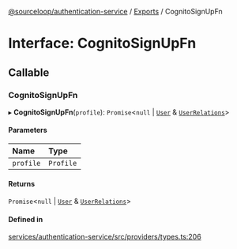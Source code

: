 [@sourceloop/authentication-service](../README.md) / [Exports](../modules.md) / CognitoSignUpFn

# Interface: CognitoSignUpFn

## Callable

### CognitoSignUpFn

▸ **CognitoSignUpFn**(`profile`): `Promise`<``null`` \| [`User`](../classes/User.md) & [`UserRelations`](UserRelations.md)\>

#### Parameters

| Name | Type |
| :------ | :------ |
| `profile` | `Profile` |

#### Returns

`Promise`<``null`` \| [`User`](../classes/User.md) & [`UserRelations`](UserRelations.md)\>

#### Defined in

[services/authentication-service/src/providers/types.ts:206](https://github.com/codeweb05/repo1/blob/ea19add/services/authentication-service/src/providers/types.ts#L206)
